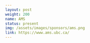 ```yaml
---
layout: post
weight: 200
name: AMS
status: present
img: /assets/images/sponsors/ams.png
link: https://www.ams.ubc.ca/
---
```

